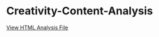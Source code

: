 # Creativity-Content-Analysis

[View HTML Analysis File](https://ryan-bradley.github.io/Creativity-Content-Analysis/index.html)
